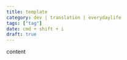 ```yaml
---
title: template
category: dev | translation | everydaylife
tags: ["tag"]
date: cmd + shift + i
draft: true
---
```


content